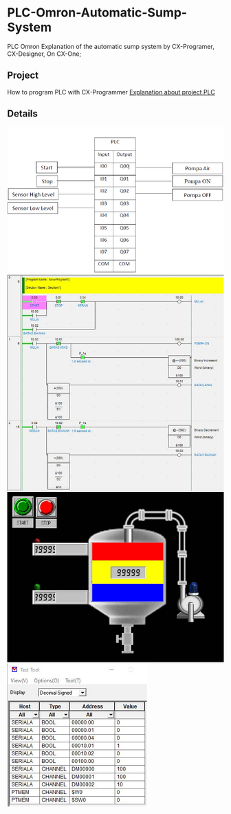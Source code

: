 # PLC-Omron-Automatic-Sump-System
PLC Omron Explanation of the automatic sump system by CX-Programer, CX-Designer, On CX-One;

## Project
How to program PLC with CX-Programmer 
[Explanation about project PLC](https://youtu.be/Ltjh9YDgiBw) 

## Details
![I/OTables](IO-Tables.PNG)
![P1](P1.jpg)
![D1](D1.jpg)
![A1](A1.jpg)
